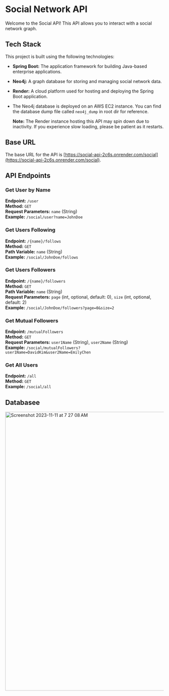 # Social Network API

Welcome to the Social API! This API allows you to interact with a social network graph.


## Tech Stack

This project is built using the following technologies:

- **Spring Boot:** The application framework for building Java-based enterprise applications.

- **Neo4j:** A graph database for storing and managing social network data.

- **Render:** A cloud platform used for hosting and deploying the Spring Boot application.

- The Neo4j database is deployed on an AWS EC2 instance. You can find the database dump file called  `neo4j_dump` in root dir for reference.

  **Note:** The Render instance hosting this API may spin down due to inactivity. If you experience slow loading, please be patient as it restarts.


## Base URL

The base URL for the API is [https://social-api-2c6s.onrender.com/social](https://social-api-2c6s.onrender.com/social).

## API Endpoints

### Get User by Name

**Endpoint:** `/user`  
**Method:** `GET`  
**Request Parameters:** `name` (String)  
**Example:** `/social/user?name=JohnDoe`

### Get Users Following

**Endpoint:** `/{name}/follows`  
**Method:** `GET`  
**Path Variable:** `name` (String)  
**Example:** `/social/JohnDoe/follows`

### Get Users Followers

**Endpoint:** `/{name}/followers`  
**Method:** `GET`  
**Path Variable:** `name` (String)  
**Request Parameters:** `page` (int, optional, default: 0), `size` (int, optional, default: 2)  
**Example:** `/social/JohnDoe/followers?page=0&size=2`

### Get Mutual Followers

**Endpoint:** `/mutualFollowers`  
**Method:** `GET`  
**Request Parameters:** `user1Name` (String), `user2Name` (String)  
**Example:** `/social/mutualFollowers?user1Name=DavidKim&user2Name=EmilyChen`

### Get All Users

**Endpoint:** `/all`  
**Method:** `GET`  
**Example:** `/social/all`

## Databasee 
<img width="887" alt="Screenshot 2023-11-11 at 7 27 08 AM" src="https://github.com/arfath11/Social-API/assets/74487575/aa3cf8cb-3386-40bd-8675-f35a32189321">



